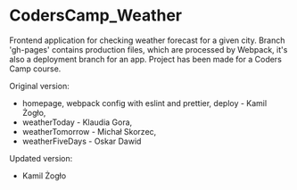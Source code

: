 # CodersCamp_Weather

Frontend application for checking weather forecast for a given city. Branch 'gh-pages' contains
production files, which are processed by Webpack, it's also a deployment branch for an app. Project has been made for a Coders Camp course.

Original version:
- homepage, webpack config with eslint and prettier, deploy - Kamil Żogło,
- weatherToday - Klaudia Gora,
- weatherTomorrow - Michał Skorzec,
- weatherFiveDays - Oskar Dawid

Updated version:
- Kamil Żogło
